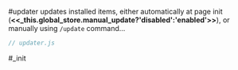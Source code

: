 #updater updates installed items, either automatically at page init (**<<_this.global_store.manual_update?'disabled':'enabled'>>**), or manually using `/update` command...

```js:js_removed:updater.js
// updater.js
```

#_init